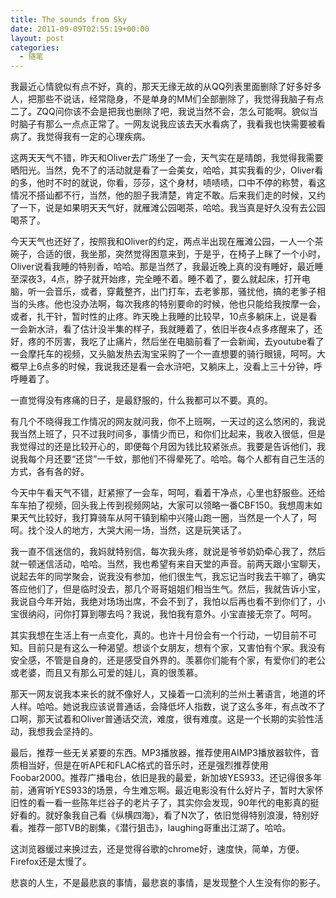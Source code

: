 ```yaml
---
title: The sounds from Sky
date: 2011-09-09T02:55:19+00:00
layout: post
categories:
  - 随笔
---
```


我最近心情貌似有点不好，真的，那天无缘无故的从QQ列表里面删除了好多好多人，把那些不说话，经常隐身，不是单身的MM们全部删除了，我觉得我脑子有点二了。ZQQ问你该不会是把我也删除了吧，我说当然不会，怎么可能啊。貌似当时脑子有那么一点点正常了。一网友说我应该去天水看病了，我看我也快需要被看病了。我觉得我有一定的心理疾病。

这两天天气不错，昨天和Oliver去广场坐了一会，天气实在是晴朗，我觉得我需要晒阳光。当然，免不了的活动就是看了一会美女，哈哈，其实我看的少，Oliver看的多，他时不时的就说，你看，莎莎，这个身材，啧啧啧，口中不停的称赞，看这情况不搭讪都不行，当然，他的胆子我清楚，肯定不敢。后来我们走的时候，又约了一下，说是如果明天天气好，就雁滩公园喝茶，哈哈。我当真是好久没有去公园喝茶了。

今天天气也还好了，按照我和Oliver的约定，两点半出现在雁滩公园，一人一个茶碗子，合适的很，我坐那，突然觉得困意来到，于是乎，在椅子上眯了一个小时，Oliver说看我睡的特别香，哈哈。那是当然了，我最近晚上真的没有睡好，最近睡至深夜3，4点，脖子就开始疼，完全睡不着。睡不着了，要么就起床，打开电脑，听一会音乐，或者，穿戴整齐，出门打车，去老爹那，骚扰他，搞的老爹子相当的头疼。他也没办法啊，每次我疼的特别要命的时候，他也只能给我按摩一会，或者，扎干针，暂时性的止疼。昨天晚上我睡的比较早，10点多躺床上，说是看一会新水浒，看了估计没半集的样子，我就睡着了，依旧半夜4点多疼醒来了，还好，疼的不厉害，我吃了止痛片，然后坐在电脑前看了一会新闻，去youtube看了一会摩托车的视频，又头脑发热去淘宝采购了一个一直想要的骑行眼镜，呵呵。大概早上6点多的时候，我说我还是看一会水浒吧，又躺床上，没看上三十分钟，呼呼睡着了。
<!--more-->
一直觉得没有疼痛的日子，是最舒服的，什么我都可以不要。真的。

有几个不晓得我工作情况的网友就问我，你不上班啊，一天过的这么悠闲的，我说我当然上班了，只不过我时间多，事情少而已，和你们比起来，我收入很低，但是我觉得过的还是比较开心的，即便每个月因为钱比较紧张点。我要是告诉他们，我说我每个月还要“还贷”一千蚊，那他们不得晕死了。哈哈。每个人都有自己生活的方式，各有各的好。

今天中午看天气不错，赶紧擦了一会车，呵呵，看着干净点，心里也舒服些。还给车车拍了视频，回头我上传到视频网站，大家可以领略一番CBF150。我想周末如果天气比较好，我打算骑车从阿干镇到榆中兴隆山跑一圈，当然是一个人了，呵呵。找个没人的地方，大哭大闹一场，当然，这是玩笑话了。

我一直不信迷信的，我妈就特别信，每次我头疼，就说是爷爷奶奶牵心我了，然后就一顿迷信活动，哈哈。当然，我也希望有来自天堂的声音。前两天跟小宝聊天，说起去年的同学聚会，说我没有参加，他们很生气，我忘记当时我去干嘛了，确实答应他们了，但是临时没去，那几个哥哥姐姐们相当生气。然后，我就告诉小宝，我说自今年开始，我绝对场场出席，不会不到了，我怕以后再也看不到你们了，小宝很纳闷，问你打算到哪去吗？我说，我怕我有意外。小宝直接无奈了。呵呵。

其实我想在生活上有一点变化，真的。也许十月份会有一个行动，一切目前不可知。目前只是有这么一种渴望。想谈个女朋友，想有个家，又害怕有个家。我没有安全感，不管是自身的，还是感受自外界的。羡慕你们能有个家，有爱你们的老公或老婆，而且又有那么可爱的娃儿，真的很羡慕。

那天一网友说我本来长的就不像好人，又操着一口流利的兰州土著语言，地道的坏人样。哈哈。她说我应该说普通话，会降低坏人指数，说了这么多年，有点改不了口啊，那天试着和Oliver普通话交流，难度，很有难度。这是一个长期的实验性活动，我想我会坚持的。

最后，推荐一些无关紧要的东西。MP3播放器，推荐使用AIMP3播放器软件，音质相当好，但是在听APE和FLAC格式的音乐时，还是强烈推荐使用Foobar2000。推荐广播电台，依旧是我的最爱，新加坡YES933。还记得很多年前，通宵听YES933的场景，今生难忘啊。最近电影没有什么好片子，暂时大家怀旧性的看一看一些陈年烂谷子的老片子了，其实你会发现，90年代的电影真的挺好看的。就好象我自己看《纵横四海》，看了N次了，依旧觉得特别浪漫，特别好看。推荐一部TVB的剧集，《潜行狙击》，laughing哥重出江湖了。哈哈。

这浏览器缓过来换过去，还是觉得谷歌的chrome好，速度快，简单，方便。Firefox还是太慢了。

悲哀的人生，不是最悲哀的事情，最悲哀的事情，是发现整个人生没有你的影子。